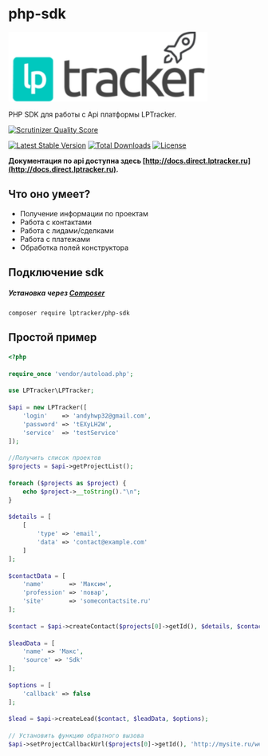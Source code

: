 # php-sdk
<img src="readme_media/logo.png" width="400"/>

PHP SDK для работы с Api платформы LPTracker.

[![Scrutinizer Quality Score](https://scrutinizer-ci.com/g/lptracker/php-sdk/badges/quality-score.png)](https://scrutinizer-ci.com/g/lptracker/php-sdk/)

[![Latest Stable Version](https://poser.pugx.org/lptracker/php-sdk/v/stable)](https://packagist.org/packages/lptracker/php-sdk) [![Total Downloads](https://poser.pugx.org/lptracker/php-sdk/downloads)](https://packagist.org/packages/lptracker/php-sdk) [![License](https://poser.pugx.org/lptracker/php-sdk/license)](https://packagist.org/packages/lptracker/php-sdk)

**Документация по api доступна здесь [http://docs.direct.lptracker.ru](http://docs.direct.lptracker.ru).**

## Что оно умеет?

* Получение информации по проектам
* Работа с контактами
* Работа с лидами/сделками
* Работа с платежами
* Обработка полей конструктора


## Подключение sdk

##### Установка через [Composer](https://getcomposer.org/)

```
composer require lptracker/php-sdk
```

## Простой пример

```php
<?php

require_once 'vendor/autoload.php';

use LPTracker\LPTracker;

$api = new LPTracker([
    'login'    => 'andyhwp32@gmail.com',
    'password' => 'tEXyLH2W',
    'service'  => 'testService'
]);

//Получить список проектов
$projects = $api->getProjectList();

foreach ($projects as $project) {
    echo $project->__toString()."\n";
}

$details = [
    [
        'type' => 'email',
        'data' => 'contact@example.com'
    ]
];

$contactData = [
    'name'       => 'Максим',
    'profession' => 'повар',
    'site'       => 'somecontactsite.ru'
];

$contact = $api->createContact($projects[0]->getId(), $details, $contactData);

$leadData = [
    'name' => 'Макс',
    'source' => 'Sdk'
];

$options = [
    'callback' => false
];

$lead = $api->createLead($contact, $leadData, $options);

// Установить функцию обратного вызова
$api->setProjectCallbackUrl($projects[0]->getId(), 'http://mysite.ru/webhook/handler');
```